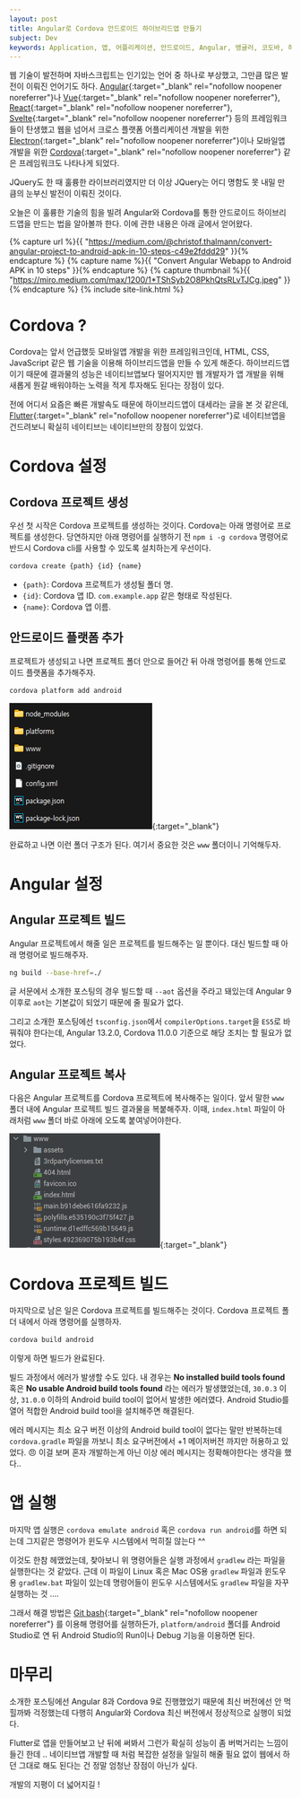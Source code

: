 ```yaml
---
layout: post
title: Angular로 Cordova 안드로이드 하이브리드앱 만들기
subject: Dev
keywords: Application, 앱, 어플리케이션, 안드로이드, Angular, 앵귤러, 코도바, 하이브리드앱, android, cordova
---
```


웹 기술이 발전하며 자바스크립트는 인기있는 언어 중 하나로 부상했고, 그만큼 많은 발전이 이뤄진 언어기도 하다.
[Angular](https://angular.io/){:target="_blank" rel="nofollow noopener noreferrer"}나
[Vue](https://kr.vuejs.org/v2/guide/index.html){:target="_blank" rel="nofollow noopener noreferrer"},
[React](https://ko.reactjs.org/){:target="_blank" rel="nofollow noopener noreferrer"},
[Svelte](https://svelte.dev/){:target="_blank" rel="nofollow noopener noreferrer"} 등의 프레임워크들이 탄생했고
웹을 넘어서 크로스 플랫폼 어플리케이션 개발을 위한 [Electron](https://www.electronjs.org/){:target="_blank" rel="nofollow noopener noreferrer"}이나
모바일앱 개발을 위한 [Cordova](https://cordova.apache.org/){:target="_blank" rel="nofollow noopener noreferrer"} 같은
프레임워크도 나타나게 되었다.

JQuery도 한 때 훌륭한 라이브러리였지만
더 이상 JQuery는 어디 명함도 못 내밀 만큼의 눈부신 발전이 이뤄진 것이다.

오늘은 이 훌륭한 기술의 힘을 빌려 Angular와 Cordova를 통한 안드로이드 하이브리드앱을 만드는 법을 알아볼까 한다.
이에 관한 내용은 아래 글에서 얻어왔다.

{% capture url %}{{ "https://medium.com/@christof.thalmann/convert-angular-project-to-android-apk-in-10-steps-c49e2fddd29" }}{% endcapture %}
{% capture name %}{{ "Convert Angular Webapp to Android APK in 10 steps" }}{% endcapture %}
{% capture thumbnail %}{{ "https://miro.medium.com/max/1200/1*TShSyb2O8PkhQtsRLvTJCg.jpeg" }}{% endcapture %}
{% include site-link.html %}

# Cordova ?

Cordova는 앞서 언급했듯 모바일앱 개발을 위한 프레임워크인데,
HTML, CSS, JavaScript 같은 웹 기술을 이용해 하이브리드앱을 만들 수 있게 해준다.
하이브리드앱이기 때문에 결과물의 성능은 네이티브앱보다 떨어지지만
웹 개발자가 앱 개발을 위해 새롭게 뭔갈 배워야하는 노력을
적게 투자해도 된다는 장점이 있다.

전에 어디서 요즘은 빠른 개발속도 때문에 하이브리드앱이 대세라는 글을 본 것 같은데,
[Flutter](https://flutter.dev/){:target="_blank" rel="nofollow noopener noreferrer"}로 네이티브앱을 건드려보니
확실히 네이티브는 네이티브만의 장점이 있었다.

# Cordova 설정

## Cordova 프로젝트 생성

우선 첫 시작은 Cordova 프로젝트를 생성하는 것이다.
Cordova는 아래 명령어로 프로젝트를 생성한다.
당연하지만 아래 명령어를 실행하기 전 `npm i -g cordova` 명령어로
반드시 Cordova cli를 사용할 수 있도록 설치하는게 우선이다.

```bash
cordova create {path} {id} {name}
```

- `{path}`: Cordova 프로젝트가 생성될 폴더 명.
- `{id}`: Cordova 앱 ID. `com.example.app` 같은 형태로 작성된다.
- `{name}`: Cordova 앱 이름.

## 안드로이드 플랫폼 추가

프로젝트가 생성되고 나면 프로젝트 폴더 안으로 들어간 뒤 아래 명령어를 통해
안드로이드 플랫폼을 추가해주자.

```bash
cordova platform add android
```

[![폴더구조](/assets/images/structure.png)](/assets/images/structure.png){:target="_blank"}

완료하고 나면 이런 폴더 구조가 된다.
여기서 중요한 것은 `www` 폴더이니 기억해두자.

# Angular 설정

## Angular 프로젝트 빌드

Angular 프로젝트에서 해줄 일은 프로젝트를 빌드해주는 일 뿐이다.
대신 빌드할 때 아래 명령어로 빌드해주자.

```bash
ng build --base-href=./
```

글 서문에서 소개한 포스팅의 경우
빌드할 때 `--aot` 옵션을 주라고 돼있는데
Angular 9 이후로 `aot`는 기본값이 되었기 때문에 줄 필요가 없다.

그리고 소개한 포스팅에선 `tsconfig.json`에서 `compilerOptions.target`을 `ES5`로 바꿔줘야 한다는데,
Angular 13.2.0, Cordova 11.0.0 기준으로 해당 조치는 할 필요가 없었다.

## Angular 프로젝트 복사

다음은 Angular 프로젝트를 Cordova 프로젝트에 복사해주는 일이다.
앞서 말한 `www` 폴더 내에 Angular 프로젝트 빌드 결과물을 복붙해주자.
이때, `index.html` 파일이 아래처럼 `www` 폴더 바로 아래에 오도록 붙여넣어야한다.

[![폴더 구조 2](/assets/images/structure-2.png)](/assets/images/structure-2.png){:target="_blank"}

# Cordova 프로젝트 빌드

마지막으로 남은 일은 Cordova 프로젝트를 빌드해주는 것이다.
Cordova 프로젝트 폴더 내에서 아래 명령어를 실행하자.

```bash
cordova build android
```

이렇게 하면 빌드가 완료된다.

빌드 과정에서 에러가 발생할 수도 있다.
내 경우는 **No installed build tools found** 혹은 **No usable Android build tools found** 라는 에러가 발생했었는데,
`30.0.3` 이상, `31.0.0` 이하의 Android build tool이 없어서 발생한 에러였다.
Android Studio를 열어 적합한 Android build tool을 설치해주면 해결된다.

에러 메시지는 최소 요구 버전 이상의 Android build tool이 없다는 말만 반복하는데
`cordova.gradle` 파일을 까보니 최소 요구버전에서 +1 메이저버전 까지만 허용하고 있었다. 😠
이걸 보며 혼자 개발하는게 아닌 이상 에러 메시지는 정확해야한다는 생각을 했다.. 

# 앱 실행

마지막 앱 실행은 `cordova emulate android` 혹은 `cordova run android`를 하면 되는데
그지같은 명령어가 윈도우 시스템에서 먹히질 않는다 ^^

이것도 한참 헤맸었는데, 찾아보니 위 명령어들은 실행 과정에서 `gradlew` 라는 파일을 실행한다는 것 같았다.
근데 이 파일이 Linux 혹은 Mac OS용 `gradlew` 파일과 윈도우용 `gradlew.bat` 파일이 있는데
명령어들이 윈도우 시스템에서도 `gradlew` 파일을 자꾸 실행하는 것 ....

그래서 해결 방법은 [Git bash](https://gitforwindows.org/){:target="_blank" rel="nofollow noopener noreferrer"}
를 이용해 명령어를 실행하든가,
`platform/android` 폴더를 Android Studio로 연 뒤 Android Studio의 Run이나 Debug 기능을 이용하면 된다.

# 마무리

소개한 포스팅에선 Angular 8과 Cordova 9로 진행했었기 때문에 최신 버전에선 안 먹힐까봐 걱정했는데 
다행히 Angular와 Cordova 최신 버전에서 정상적으로 실행이 되었다.

Flutter로 앱을 만들어보고 난 뒤에 써봐서 그런가
확실히 성능이 좀 버벅거리는 느낌이 들긴 한데 ..
네이티브앱 개발할 때 처럼 복잡한 설정을 일일히 해줄 필요 없이
웹에서 하던 그대로 해도 된다는 건 정말 엄청난 장점이 아닌가 싶다.

개발의 지평이 더 넓어지길 !
